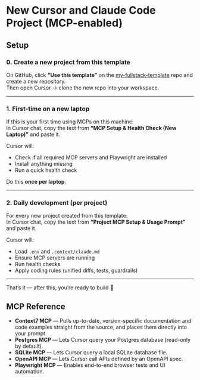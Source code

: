 # New Cursor and Claude Code Project (MCP-enabled)

## Setup

### 0. Create a new project from this template
On GitHub, click **“Use this template”** on the [my-fullstack-template](../) repo and create a new repository.  
Then open Cursor → clone the new repo into your workspace.  

---

### 1. First-time on a new laptop
If this is your first time using MCPs on this machine:  
In Cursor chat, copy the text from **“MCP Setup & Health Check (New Laptop)”** and paste it.  

Cursor will:  
- Check if all required MCP servers and Playwright are installed  
- Install anything missing  
- Run a quick health check  

Do this **once per laptop**.

---

### 2. Daily development (per project)
For every new project created from this template:  
In Cursor chat, copy the text from **“Project MCP Setup & Usage Prompt”** and paste it.  

Cursor will:  
- Load `.env` and `.context/claude.md`  
- Ensure MCP servers are running  
- Run health checks  
- Apply coding rules (unified diffs, tests, guardrails)  

---

That’s it — after this, you’re ready to build 🚀

## MCP Reference

- **Context7 MCP** — Pulls up-to-date, version-specific documentation and code examples straight from the source, and places them directly into your prompt.  
- **Postgres MCP** — Lets Cursor query your Postgres database (read-only by default).  
- **SQLite MCP** — Lets Cursor query a local SQLite database file.  
- **OpenAPI MCP** — Lets Cursor call APIs defined by an OpenAPI spec.  
- **Playwright MCP** — Enables end-to-end browser tests and UI automation.  



